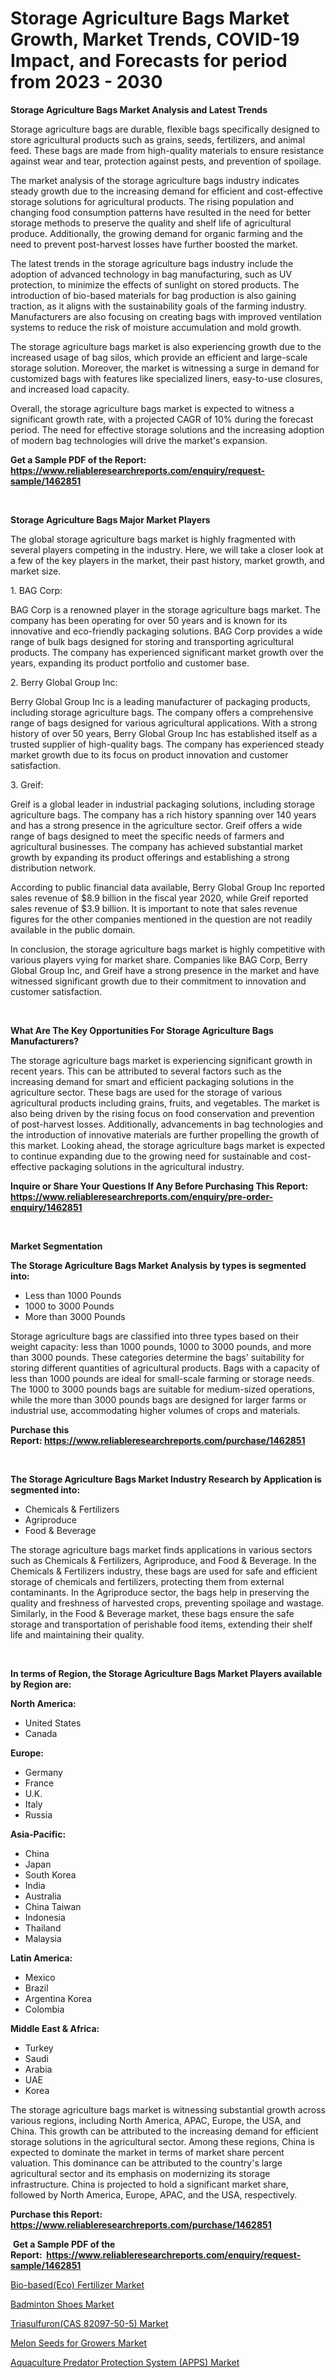 <p><h1>Storage Agriculture Bags Market Growth, Market Trends, COVID-19 Impact, and Forecasts for period from 2023 - 2030</h1></p><p><strong>Storage Agriculture Bags Market Analysis and Latest Trends</strong></p>
<p><p>Storage agriculture bags are durable, flexible bags specifically designed to store agricultural products such as grains, seeds, fertilizers, and animal feed. These bags are made from high-quality materials to ensure resistance against wear and tear, protection against pests, and prevention of spoilage.</p><p>The market analysis of the storage agriculture bags industry indicates steady growth due to the increasing demand for efficient and cost-effective storage solutions for agricultural products. The rising population and changing food consumption patterns have resulted in the need for better storage methods to preserve the quality and shelf life of agricultural produce. Additionally, the growing demand for organic farming and the need to prevent post-harvest losses have further boosted the market.</p><p>The latest trends in the storage agriculture bags industry include the adoption of advanced technology in bag manufacturing, such as UV protection, to minimize the effects of sunlight on stored products. The introduction of bio-based materials for bag production is also gaining traction, as it aligns with the sustainability goals of the farming industry. Manufacturers are also focusing on creating bags with improved ventilation systems to reduce the risk of moisture accumulation and mold growth.</p><p>The storage agriculture bags market is also experiencing growth due to the increased usage of bag silos, which provide an efficient and large-scale storage solution. Moreover, the market is witnessing a surge in demand for customized bags with features like specialized liners, easy-to-use closures, and increased load capacity.</p><p>Overall, the storage agriculture bags market is expected to witness a significant growth rate, with a projected CAGR of 10% during the forecast period. The need for effective storage solutions and the increasing adoption of modern bag technologies will drive the market's expansion.</p></p>
<p><strong>Get a Sample PDF of the Report:&nbsp; <a href="https://www.reliableresearchreports.com/enquiry/request-sample/1462851">https://www.reliableresearchreports.com/enquiry/request-sample/1462851</a></strong></p>
<p>&nbsp;</p>
<p><strong>Storage Agriculture Bags Major Market Players</strong></p>
<p><p>The global storage agriculture bags market is highly fragmented with several players competing in the industry. Here, we will take a closer look at a few of the key players in the market, their past history, market growth, and market size.</p><p>1. BAG Corp:</p><p>BAG Corp is a renowned player in the storage agriculture bags market. The company has been operating for over 50 years and is known for its innovative and eco-friendly packaging solutions. BAG Corp provides a wide range of bulk bags designed for storing and transporting agricultural products. The company has experienced significant market growth over the years, expanding its product portfolio and customer base.</p><p>2. Berry Global Group Inc:</p><p>Berry Global Group Inc is a leading manufacturer of packaging products, including storage agriculture bags. The company offers a comprehensive range of bags designed for various agricultural applications. With a strong history of over 50 years, Berry Global Group Inc has established itself as a trusted supplier of high-quality bags. The company has experienced steady market growth due to its focus on product innovation and customer satisfaction.</p><p>3. Greif:</p><p>Greif is a global leader in industrial packaging solutions, including storage agriculture bags. The company has a rich history spanning over 140 years and has a strong presence in the agriculture sector. Greif offers a wide range of bags designed to meet the specific needs of farmers and agricultural businesses. The company has achieved substantial market growth by expanding its product offerings and establishing a strong distribution network.</p><p>According to public financial data available, Berry Global Group Inc reported sales revenue of $8.9 billion in the fiscal year 2020, while Greif reported sales revenue of $3.9 billion. It is important to note that sales revenue figures for the other companies mentioned in the question are not readily available in the public domain.</p><p>In conclusion, the storage agriculture bags market is highly competitive with various players vying for market share. Companies like BAG Corp, Berry Global Group Inc, and Greif have a strong presence in the market and have witnessed significant growth due to their commitment to innovation and customer satisfaction.</p></p>
<p>&nbsp;</p>
<p><strong>What Are The Key Opportunities For Storage Agriculture Bags Manufacturers?</strong></p>
<p><p>The storage agriculture bags market is experiencing significant growth in recent years. This can be attributed to several factors such as the increasing demand for smart and efficient packaging solutions in the agriculture sector. These bags are used for the storage of various agricultural products including grains, fruits, and vegetables. The market is also being driven by the rising focus on food conservation and prevention of post-harvest losses. Additionally, advancements in bag technologies and the introduction of innovative materials are further propelling the growth of this market. Looking ahead, the storage agriculture bags market is expected to continue expanding due to the growing need for sustainable and cost-effective packaging solutions in the agricultural industry.</p></p>
<p><strong>Inquire or Share Your Questions If Any Before Purchasing This Report: <a href="https://www.reliableresearchreports.com/enquiry/pre-order-enquiry/1462851">https://www.reliableresearchreports.com/enquiry/pre-order-enquiry/1462851</a></strong></p>
<p>&nbsp;</p>
<p><strong>Market Segmentation</strong></p>
<p><strong>The Storage Agriculture Bags Market Analysis by types is segmented into:</strong></p>
<p><ul><li>Less than 1000 Pounds</li><li>1000 to 3000 Pounds</li><li>More than 3000 Pounds</li></ul></p>
<p><p>Storage agriculture bags are classified into three types based on their weight capacity: less than 1000 pounds, 1000 to 3000 pounds, and more than 3000 pounds. These categories determine the bags' suitability for storing different quantities of agricultural products. Bags with a capacity of less than 1000 pounds are ideal for small-scale farming or storage needs. The 1000 to 3000 pounds bags are suitable for medium-sized operations, while the more than 3000 pounds bags are designed for larger farms or industrial use, accommodating higher volumes of crops and materials.</p></p>
<p><strong>Purchase this Report:&nbsp;<a href="https://www.reliableresearchreports.com/purchase/1462851">https://www.reliableresearchreports.com/purchase/1462851</a></strong></p>
<p>&nbsp;</p>
<p><strong>The Storage Agriculture Bags Market Industry Research by Application is segmented into:</strong></p>
<p><ul><li>Chemicals & Fertilizers</li><li>Agriproduce</li><li>Food & Beverage</li></ul></p>
<p><p>The storage agriculture bags market finds applications in various sectors such as Chemicals & Fertilizers, Agriproduce, and Food & Beverage. In the Chemicals & Fertilizers industry, these bags are used for safe and efficient storage of chemicals and fertilizers, protecting them from external contaminants. In the Agriproduce sector, the bags help in preserving the quality and freshness of harvested crops, preventing spoilage and wastage. Similarly, in the Food & Beverage market, these bags ensure the safe storage and transportation of perishable food items, extending their shelf life and maintaining their quality.</p></p>
<p>&nbsp;</p>
<p><strong>In terms of Region, the Storage Agriculture Bags Market Players available by Region are:</strong></p>
<p>
    <p> <strong> North America: </strong>
        <ul>
            <li>United States</li>
            <li>Canada</li>
        </ul>
        </p> 
    <p> <strong> Europe: </strong>
        <ul>
            <li>Germany</li>
            <li>France</li>
            <li>U.K.</li>
            <li>Italy</li>
            <li>Russia</li>
        </ul>
        </p> 
    <p> <strong> Asia-Pacific: </strong>
        <ul>
            <li>China</li>
            <li>Japan</li>
            <li>South Korea</li>
            <li>India</li>
            <li>Australia</li>
            <li>China Taiwan</li>
            <li>Indonesia</li>
            <li>Thailand</li>
            <li>Malaysia</li>
        </ul>
        </p> 
    <p> <strong> Latin America: </strong>
        <ul>
            <li>Mexico</li>
            <li>Brazil</li>
            <li>Argentina Korea</li>
            <li>Colombia</li>
        </ul>
        </p> 
    <p> <strong> Middle East & Africa: </strong>
        <ul>
            <li>Turkey</li>
            <li>Saudi</li>
            <li>Arabia</li>
            <li>UAE</li>
            <li>Korea</li>
        </ul>
    </p>
    </p>
<p><p>The storage agriculture bags market is witnessing substantial growth across various regions, including North America, APAC, Europe, the USA, and China. This growth can be attributed to the increasing demand for efficient storage solutions in the agricultural sector. Among these regions, China is expected to dominate the market in terms of market share percent valuation. This dominance can be attributed to the country's large agricultural sector and its emphasis on modernizing its storage infrastructure. China is projected to hold a significant market share, followed by North America, Europe, APAC, and the USA, respectively.</p></p>
<p><strong>Purchase this Report: <a href="https://www.reliableresearchreports.com/purchase/1462851">https://www.reliableresearchreports.com/purchase/1462851</a></strong></p>
<p>&nbsp;<strong>Get a Sample PDF of the Report:&nbsp;&nbsp;<a href="https://www.reliableresearchreports.com/enquiry/request-sample/1462851">https://www.reliableresearchreports.com/enquiry/request-sample/1462851</a></strong></p>
<p><strong></strong></p>
<p><p><a href="https://github.com/aasishrp01/Market-Research-Report-List-1/blob/main/bio-basedeco-fertilizer-market.md">Bio-based(Eco) Fertilizer Market</a></p><p><a href="https://medium.com/@sanju991215/badminton-shoes-market-outlook-industry-overview-and-forecast-2023-to-2030-d9b4b5201979">Badminton Shoes Market</a></p><p><a href="https://github.com/Paul14Anderson63/Market-Research-Report-List-1/blob/main/triasulfuroncas-82097-50-5-market.md">Triasulfuron(CAS 82097-50-5) Market</a></p><p><a href="https://github.com/rahu1506/Market-Research-Report-List-1/blob/main/melon-seeds-for-growers-market.md">Melon Seeds for Growers Market</a></p><p><a href="https://github.com/dringals/Market-Research-Report-List-1/blob/main/aquaculture-predator-protection-system-apps-market.md">Aquaculture Predator Protection System (APPS) Market</a></p></p>